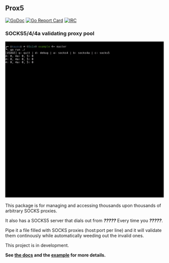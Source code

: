 ## Prox5
[![GoDoc](https://godoc.org/git.tcp.direct/kayos/Prox5?status.svg)](https://godoc.org/git.tcp.direct/kayos/Prox5) [![Go Report Card](https://goreportcard.com/badge/github.com/yunginnanet/Prox5)](https://goreportcard.com/report/github.com/yunginnanet/Prox5) [![IRC](https://img.shields.io/badge/ircd.chat-%23tcpdirect-blue.svg)](ircs://ircd.chat:6697/#tcpdirect)
### SOCKS5/4/4a validating proxy pool

![Demo](./Prox5.gif)

This package is for managing and accessing thousands upon thousands of arbitrary SOCKS proxies. 

It also has a SOCKS5 server that dials out from ***?????*** Every time you ***?????***.

Pipe it a file filled with SOCKS proxies (host:port per line) and it will validate them continously while automatically weeding out the invalid ones.

This project is in development.

**See [the docs](https://godoc.org/git.tcp.direct/kayos/Prox5) and the [example](example/main.go) for more details.**
